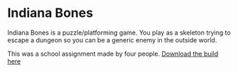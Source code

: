 
Indiana Bones
===
Indiana Bones is a puzzle/platforming game. You play as a skeleton trying to escape a dungeon so you can be a generic enemy in the outside world.

This was a school assignment made by four people.
[Download the build here](https://www.dropbox.com/s/83nn00t247a4soh/Indiana%20Bones.zip?dl=0)

